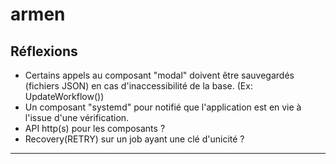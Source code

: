 # armen

## Réflexions

- Certains appels au composant "modal" doivent être sauvegardés (fichiers JSON) en cas d'inaccessibilité de la base. (Ex: UpdateWorkflow())
- Un composant "systemd" pour notifié que l'application est en vie à l'issue d'une vérification.
- API http(s) pour les composants ?
- Recovery(RETRY) sur un job ayant une clé d'unicité ?

---

